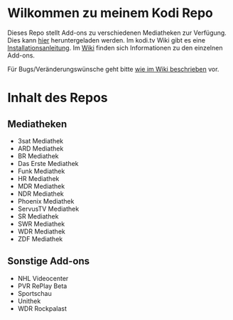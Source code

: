 # Wilkommen zu meinem Kodi Repo

Dieses Repo stellt Add-ons zu verschiedenen Mediatheken zur Verfügung. Dies kann [hier](https://github.com/prof-membrane/repository.membrane/raw/master/repository.membrane.zip) heruntergeladen werden. Im kodi.tv Wiki gibt es eine [Installationsanleitung](http://kodi.wiki/view/HOW-TO:Install_add-ons_from_zip_files). Im [Wiki](https://github.com/prof-membrane/repository.membrane/wiki) finden sich Informationen zu den einzelnen Add-ons. 

Für Bugs/Veränderungswünsche geht bitte [wie im Wiki beschrieben](https://github.com/prof-membrane/repository.membrane/wiki/Wie-Bugs-und-Featurerequests-zu-%C3%BCbermitteln-sind) vor.

# Inhalt des Repos

## Mediatheken
- 3sat Mediathek
- ARD Mediathek
- BR Mediathek
- Das Erste Mediathek
- Funk Mediathek
- HR Mediathek
- MDR Mediathek
- NDR Mediathek
- Phoenix Mediathek
- ServusTV Mediathek
- SR Mediathek
- SWR Mediathek
- WDR Mediathek
- ZDF Mediathek

## Sonstige Add-ons
- NHL Videocenter
- PVR RePlay Beta
- Sportschau
- Unithek
- WDR Rockpalast